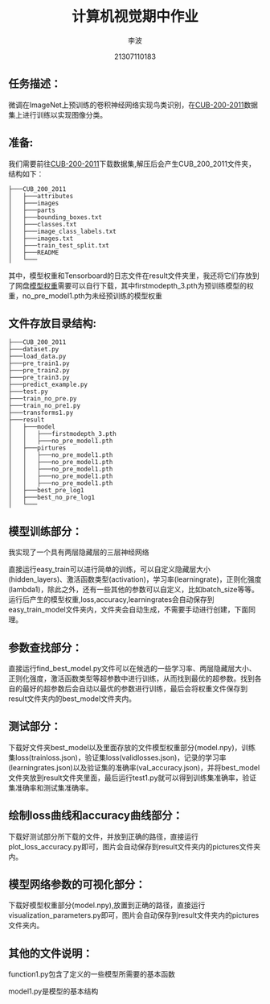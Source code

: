 <div align="center">

# 计算机视觉期中作业

李波

21307110183



</div>

## 任务描述：

微调在ImageNet上预训练的卷积神经网络实现鸟类识别，在[CUB-200-2011](https://data.caltech.edu/records/65de6-vp158)数据集上进行训练以实现图像分类。

## 准备:
我们需要前往[CUB-200-2011](https://data.caltech.edu/records/65de6-vp158)下载数据集,解压后会产生CUB_200_2011文件夹，结构如下：
```plaintext
├───CUB_200_2011
│   ├───attributes
│   ├───images
│   ├───parts
│   ├───bounding_boxes.txt
│   ├───classes.txt
│   ├───image_class_labels.txt
│   ├───images.txt
│   ├───train_test_split.txt
│   ├───README
│   └───

```

其中，模型权重和Tensorboard的日志文件在result文件夹里，我还将它们存放到了网盘[模型权重](https://drive.google.com/drive/folders/1hJrliYm0wZz6FnxXUPgeT6-CUJNMBktr?usp=sharing)需要可以自行下载，其中firstmodepth_3.pth为预训练模型的权重，no_pre_model1.pth为未经预训练的模型权重

## 文件存放目录结构:

```plaintext
├───CUB_200_2011
├───dataset.py
├───load_data.py
├───pre_train1.py
├───pre_train2.py
├───pre_train3.py
├───predict_example.py
├───test.py
├───train_no_pre.py
├───train_no_pre1.py
├───transforms1.py
├───result
│   ├───model
│   │   ├───firstmodepth_3.pth
│   │   ├───no_pre_model1.pth
│   ├───pirtures
│   │   ├───no_pre_model1.pth
│   │   ├───no_pre_model1.pth
│   │   ├───no_pre_model1.pth
│   │   ├───no_pre_model1.pth
│   │   ├───no_pre_model1.pth
│   ├───best_pre_log1
│   ├───best_no_pre_log1
│   └───

```

## 模型训练部分：
我实现了一个具有两层隐藏层的三层神经网络

直接运行easy_train可以进行简单的训练，可以自定义隐藏层大小(hidden_layers)、激活函数类型(activation)，学习率(learningrate)，正则化强度(lambda1)，除此之外，还有一些其他的参数可以自定义，比如batch_size等等。运行后产生的模型权重,loss,accuracy,learningrates会自动保存到easy_train_model文件夹内，文件夹会自动生成，不需要手动进行创建，下面同理。

## 参数查找部分：

直接运行find_best_model.py文件可以在候选的一些学习率、两层隐藏层大小、正则化强度，激活函数类型等超参数中进行训练，从而找到最优的超参数。找到各自的最好的超参数后会自动以最优的参数进行训练，最后会将权重文件保存到result文件夹内的best_model文件夹内。

## 测试部分：

下载好文件夹best_model以及里面存放的文件模型权重部分(model.npy)，训练集loss(trainloss.json)，验证集loss(validlosses.json)，记录的学习率(learningrates.json)以及验证集的准确率(val_accuracy.json)，并将best_model文件夹放到result文件夹里面，最后运行test1.py就可以得到训练集准确率，验证集准确率和测试集准确率。

## 绘制loss曲线和accuracy曲线部分：
下载好测试部分所下载的文件，并放到正确的路径，直接运行plot_loss_accuracy.py即可，图片会自动保存到result文件夹内的pictures文件夹内。

## 模型网络参数的可视化部分：
下载好模型权重部分(model.npy),放置到正确的路径，直接运行visualization_parameters.py即可，图片会自动保存到result文件夹内的pictures文件夹内。

## 其他的文件说明：
function1.py包含了定义的一些模型所需要的基本函数

model1.py是模型的基本结构
